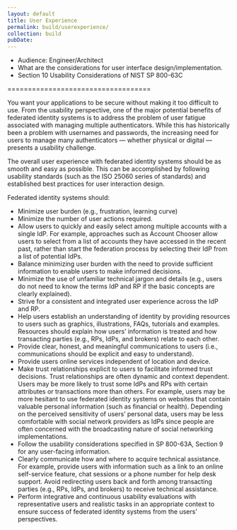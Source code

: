 ```yaml
---
layout: default
title: User Experience
permalink: build/userexperience/
collection: build
pubDate: 
---
```


- Audience: Engineer/Architect
- What are the considerations for user interface design/implementation.
- Section 10 Usability Considerations of NIST SP 800-63C

===================================

You want your applications to be secure without making it too difficult to use. From the usability perspective, one of the major potential benefits of federated identity systems is to address the problem of user fatigue associated with managing multiple authenticators. While this has historically been a problem with usernames and passwords, the increasing need for users to manage many authenticators — whether physical or digital — presents a usability challenge.

The overall user experience with federated identity systems should be as smooth and easy as possible. This can be accomplished by following usability standards (such as the ISO 25060 series of standards) and established best practices for user interaction design.

Federated identity systems should:

- Minimize user burden (e.g., frustration, learning curve)
- Minimize the number of user actions required.
- Allow users to quickly and easily select among multiple accounts with a single IdP. For example, approaches such as Account Chooser allow users to select from a list of accounts they have accessed in the recent past, rather than start the federation process by selecting their IdP from a list of potential IdPs.
- Balance minimizing user burden with the need to provide sufficient information to enable users to make informed decisions.
- Minimize the use of unfamiliar technical jargon and details (e.g., users do not need to know the terms IdP and RP if the basic concepts are clearly explained).
- Strive for a consistent and integrated user experience across the IdP and RP.
- Help users establish an understanding of identity by providing resources to users such as graphics, illustrations, FAQs, tutorials and examples. Resources should explain how users’ information is treated and how transacting parties (e.g., RPs, IdPs, and brokers) relate to each other.
- Provide clear, honest, and meaningful communications to users (i.e., communications should be explicit and easy to understand).
- Provide users online services independent of location and device.
- Make trust relationships explicit to users to facilitate informed trust decisions. Trust relationships are often dynamic and context dependent. Users may be more likely to trust some IdPs and RPs with certain attributes or transactions more than others. For example, users may be more hesitant to use federated identity systems on websites that contain valuable personal information (such as financial or health). Depending on the perceived sensitivity of users’ personal data, users may be less comfortable with social network providers as IdPs since people are often concerned with the broadcasting nature of social networking implementations.
- Follow the usability considerations specified in SP 800-63A, Section 9 for any user-facing information.
- Clearly communicate how and where to acquire technical assistance. For example, provide users with information such as a link to an online self-service feature, chat sessions or a phone number for help desk support. Avoid redirecting users back and forth among transacting parties (e.g., RPs, IdPs, and brokers) to receive technical assistance.
- Perform integrative and continuous usability evaluations with representative users and realistic tasks in an appropriate context to ensure success of federated identity systems from the users’ perspectives.












